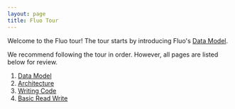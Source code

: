 ```yaml
---
layout: page
title: Fluo Tour
---
```


Welcome to the Fluo tour! The tour starts by introducing Fluo's [Data Model](/tour/1/).

We recommend following the tour in order. However, all pages are listed below for review.

1. [Data Model](/tour/1/)
2. [Architecture](/tour/2/)
3. [Writing Code](/tour/3/)
4. [Basic Read Write](/tour/4/)
